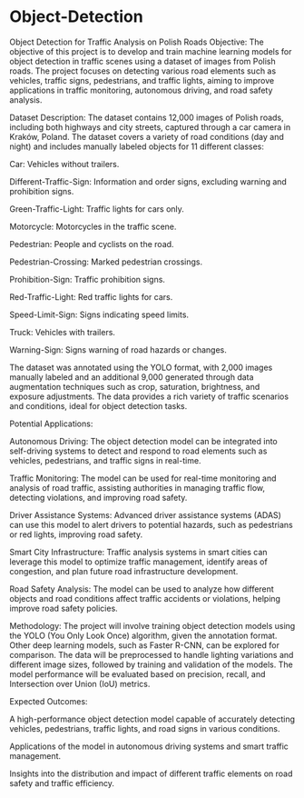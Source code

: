 # Object-Detection
Object Detection for Traffic Analysis on  Polish Roads 
Objective: The objective of this project is to develop and train machine learning models for object detection in traffic scenes using a dataset of images from Polish roads. The project focuses on detecting various road elements such as vehicles, traffic signs, pedestrians, and traffic lights, aiming to improve applications in traffic monitoring, autonomous driving, and road safety analysis. 

Dataset Description: The dataset contains 12,000 images of Polish roads, including both highways and city streets, captured through a car camera in Kraków, Poland. The dataset covers a variety of road conditions (day and night) and includes manually labeled objects for 11 different classes: 

Car: Vehicles without trailers. 

Different-Traffic-Sign: Information and order signs, excluding warning and prohibition signs. 

Green-Traffic-Light: Traffic lights for cars only. 

Motorcycle: Motorcycles in the traffic scene. 

Pedestrian: People and cyclists on the road. 

Pedestrian-Crossing: Marked pedestrian crossings. 

Prohibition-Sign: Traffic prohibition signs. 

Red-Traffic-Light: Red traffic lights for cars. 

Speed-Limit-Sign: Signs indicating speed limits. 

Truck: Vehicles with trailers. 

Warning-Sign: Signs warning of road hazards or changes. 

The dataset was annotated using the YOLO format, with 2,000 images manually labeled and an additional 9,000 generated through data augmentation techniques such as crop, saturation, brightness, and exposure adjustments. The data provides a rich variety of traffic scenarios and conditions, ideal for object detection tasks. 

Potential Applications: 

Autonomous Driving: The object detection model can be integrated into self-driving systems to detect and respond to road elements such as vehicles, pedestrians, and traffic signs in real-time. 

Traffic Monitoring: The model can be used for real-time monitoring and analysis of road traffic, assisting authorities in managing traffic flow, detecting violations, and improving road safety. 

Driver Assistance Systems: Advanced driver assistance systems (ADAS) can use this model to alert drivers to potential hazards, such as pedestrians or red lights, improving road safety. 

Smart City Infrastructure: Traffic analysis systems in smart cities can leverage this model to optimize traffic management, identify areas of congestion, and plan future road infrastructure development. 

Road Safety Analysis: The model can be used to analyze how different objects and road conditions affect traffic accidents or violations, helping improve road safety policies. 

Methodology: The project will involve training object detection models using the YOLO (You Only Look Once) algorithm, given the annotation format. Other deep learning models, such as Faster R-CNN, can be explored for comparison. The data will be preprocessed to handle lighting variations and different image sizes, followed by training and validation of the models. The model performance will be evaluated based on precision, recall, and Intersection over Union (IoU) metrics. 

Expected Outcomes: 

A high-performance object detection model capable of accurately detecting vehicles, pedestrians, traffic lights, and road signs in various conditions. 

Applications of the model in autonomous driving systems and smart traffic management. 

Insights into the distribution and impact of different traffic elements on road safety and traffic efficiency. 

